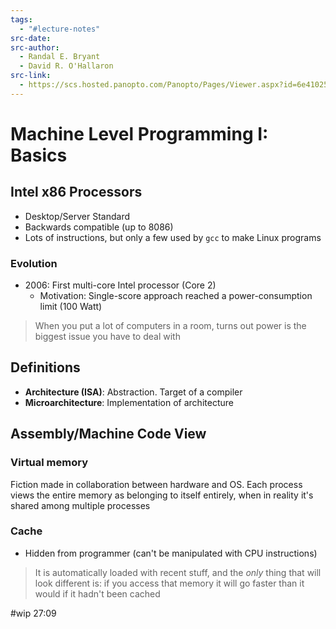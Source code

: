 ```yaml
---
tags:
  - "#lecture-notes"
src-date:
src-author:
  - Randal E. Bryant
  - David R. O'Hallaron
src-link:
  - https://scs.hosted.panopto.com/Panopto/Pages/Viewer.aspx?id=6e410255-3858-4e85-89c7-812c5845d197
---
```

# Machine Level Programming I: Basics

## Intel x86 Processors

- Desktop/Server Standard
- Backwards compatible (up to 8086)
- Lots of instructions, but only a few used by `gcc` to make Linux programs

### Evolution

- 2006: First multi-core Intel processor (Core 2)
	- Motivation: Single-score approach reached a power-consumption limit (100 Watt)
	
> When you put a lot of computers in a room, turns out power is the biggest issue you have to deal with

## Definitions

- **Architecture (ISA)**: Abstraction. Target of a compiler
- **Microarchitecture**: Implementation of architecture

## Assembly/Machine Code View

### Virtual memory

Fiction made in collaboration between hardware and OS. Each process views the entire memory as belonging to itself entirely, when in reality it's shared among multiple processes

### Cache

- Hidden from programmer (can't be manipulated with CPU instructions)

> It is automatically loaded with recent stuff, and the *only* thing that will look different is: if you access that memory it will go faster than it would if it hadn't been cached

#wip 27:09
